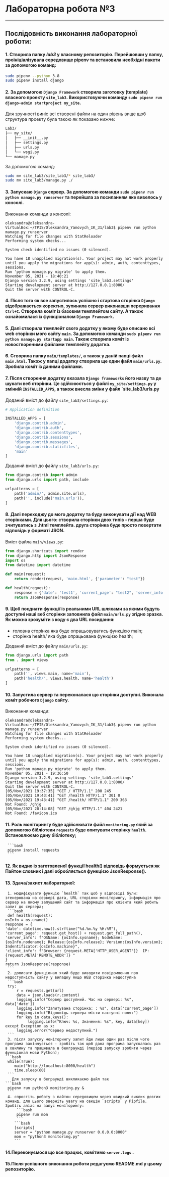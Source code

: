 # **Лабораторна робота №3**
---
## Послідовність виконання лабораторної роботи:
#### 1. Створила папку ***lab3*** у власному репозиторію. Перейшовши у папку, проініціалізувала середовище pipenv та встановила необхідні пакети за допомогою команд:
```bash
sudo pipenv --python 3.8
sudo pipenv install django
```
#### 2. За допомогою `Django Framework` створила заготовку (template) власного проекту `site_lab3`. Використовуючи команду `sudo pipenv run django-admin startproject my_site`. 
Для зручності виніс всі створені файли на один рівень вище щоб структура проекту була такою як показано нижче:
```bash
Lab3/
├── my_site/
│   ├── __init__.py
│   ├── settings.py
│   ├── urls.py
│   └── wsgi.py
└── manage.py
```
За допомогою команд:
```sh
sudo mv site_lab3/site_lab3/* site_lab3/
sudo mv site_lab3/manage.py ./
```
#### 3. Запускаю `Django` сервер. За допомогою команди `sudo pipenv run python manage.py runserver` та перейшла за посиланням яке вивелось у консолі.
Виконання команди в консолі:
```text
oleksandra@oleksandra-VirtualBox:~/TPIS/Oleksandra_Yanovych_IK_31/lab3$ pipenv run python manage.py runserver
Watching for file changes with StatReloader
Performing system checks...

System check identified no issues (0 silenced).

You have 18 unapplied migration(s). Your project may not work properly until you apply the migrations for app(s): admin, auth, contenttypes, sessions.
Run 'python manage.py migrate' to apply them.
November 05, 2021 - 18:40:21
Django version 3.2.9, using settings 'site_lab3.settings'
Starting development server at http://127.0.0.1:8000/
Quit the server with CONTROL-C.
```
#### 4. Після того як все запустилось успішно і стартова сторінка `Django` відображається коректно, зупинила сервер виконавши переривання `Ctrl+C`. Створила коміт із базовим темплейтом сайту. А також ознайомилася із функціоналом `Django Framework`.

#### 5. Далі створила темплейт свого додатку у якому буде описано всі web сторінки мого сайту `main`. За допомогою команди `sudo pipenv run python manage.py startapp main`. Також створила коміт із новоствореними файлами темплейту додатка.

#### 6. Cтворила папку `main/templates/`, а також у даній папці файл `main.html`. Також у папці додатку створила ще один файл `main/urls.py`. Зробила коміт із даними файлами.

#### 7. Після створення додатку вказала `Django frameworks` його назву та де шукати веб сторінки. Це здійснюється у файлі `my_site/settings.py` у змінній `INSTALLED_APPS`, а також внесла зміни у файл `site_lab3/urls.py
Доданий вміст до файлу `site_lab3/settings.py`:
```python
# Application definition

INSTALLED_APPS = [
    'django.contrib.admin',
    'django.contrib.auth',
    'django.contrib.contenttypes',
    'django.contrib.sessions',
    'django.contrib.messages',
    'django.contrib.staticfiles',
    'main'
]
```
Доданий вміст до файлу `site_lab3/urls.py`:
```python
from django.contrib import admin
from django.urls import path, include

urlpatterns = [
    path('admin/', admin.site.urls),
    path('', include('main.urls')),
]
```
#### 8. Далі переходжу до мого додатку та буду виконувати дії над WEB сторінками. Для цього: створила сторінки двох типів - перша буде зчитуватись з .html темплейта. друга сторінка буде просто повертати відповідь у форматі JSON.
Вміст файла `main/views.py`:
```py
from django.shortcuts import render
from django.http import JsonResponse
import os
from datetime import datetime

def main(request):
    return render(request, 'main.html', {'parameter': "test"})

def health(request):
    response = {'date': 'test1', 'current_page': "test2", 'server_info': "test3", 'client_info': "test4"}
    return JsonResponse(response)
```
#### 9. Щоб поєднати функції із реальними URL шляхами за якими будуть доступні наші веб сторінки заповнила файл `main/urls.py` згідно зразка. Як можна зрозуміти з коду є два URL посидання:
* головна сторінка яка буде опрацьовуватись функцією main;
* сторінка health/ яка буде опрацьована функцією health;

Доданий вміст до файлу `main/urls.py`:
```python
from django.urls import path
from . import views

urlpatterns = [
    path('', views.main, name='main'),
    path('health/', views.health, name='health')
]
```

#### 10. Запустила сервер та переконалася що сторінки доступні. Виконала коміт робочого `Django` сайту.
Виконання команди:
```text
oleksandra@oleksandra-VirtualBox:~/TPIS/Oleksandra_Yanovych_IK_31/lab3$ pipenv run python manage.py runserver
Watching for file changes with StatReloader
Performing system checks...

System check identified no issues (0 silenced).

You have 18 unapplied migration(s). Your project may not work properly until you apply the migrations for app(s): admin, auth, contenttypes, sessions.
Run 'python manage.py migrate' to apply them.
November 05, 2021 - 19:36:50
Django version 3.2.9, using settings 'site_lab3.settings'
Starting development server at http://127.0.0.1:8000/
Quit the server with CONTROL-C.
[05/Nov/2021 19:37:35] "GET / HTTP/1.1" 200 245
[05/Nov/2021 19:43:41] "GET /health HTTP/1.1" 301 0
[05/Nov/2021 19:43:41] "GET /health/ HTTP/1.1" 200 363
Not Found: /ghjg
[05/Nov/2021 20:14:08] "GET /ghjg HTTP/1.1" 404 2421
Not Found: /favicon.ico
```
#### 11. Роль моніторингу буде здійснювати файл `monitoring.py` який за допомогою бібліотеки `requests` буде опитувати сторінку `health`. Встановлюємо дану бібліотеку;
     ```bash
     pipenv install requests
     ```
     
#### 12. Як видно із заготовленої функції health() відповідь формується як Пайтон словник і далі обробляється функцією JsonResponse(). 

#### 13. Здача/захист лабораторної:
     1. модифікувати функцію `health` так щоб у відповіді були: згенерована на сервері дата, URL сторінки моніторингу, інформація про сервер на якому запущений сайт та інформація про клієнта який робить запит до сервера;
     ```bash
     def health(request):
    osInfo = os.uname()
    response = {
    'date': datetime.now().strftime("%d.%m.%y %H:%M"),
    'current_page': request.get_host() + request.get_full_path(),
    'server_info': f"OSName: {osInfo.sysname}; NodeName: {osInfo.nodename}; Release:{osInfo.release}; Version:{osInfo.version}; Indentificator:{osInfo.machine}",
    'client_info': f"Browser: {request.META['HTTP_USER_AGENT']}  IP: {request.META['REMOTE_ADDR']} "
    }
    return JsonResponse(response)
     ```
     2. дописати функціонал який буде виводити повідомлення про недоступність сайту у випадку якщо WEB сторінка недоступна 
     ```bash
     try:
         r = requests.get(url)
         data = json.loads(r.content)
         logging.info("Сервер доступний. Час на сервері: %s", data['date'])
         logging.info("Запитувана сторінка: : %s", data['current_page'])
         logging.info("Відповідь сервера місти наступні поля:")
         for key in data.keys():
              logging.info("Ключ: %s, Значення: %s", key, data[key])
    except Exception as x:
         logging.error("Сервер недоступний.")
     ``` 
     3. після запуску моніторингу запит йде лише один раз після чого програма закінчується - зробіть так щоб дана програма запускалась раз в хвилину та працювала в бекграунді (період запуску зробити через функціонал мови Python);
    ```bash
     while(True):
        main("http://localhost:8000/health")
        time.sleep(60)
     ``` 
       Для запуску в беграунді викликаємо файл так
    ```bash
     pipenv run python3 monitoring.py &
     ``` 
     4. спростіть роботу з пайтон середовищем через швидкий виклик довгих команд, для цього зверніть увагу на секцію `scripts` у Pipfile. Зробіть аліас на запус моніторингу:
         ```bash
         pipenv run mon
         ```
        ```bash
        [scripts]
        server = "python manage.py runserver 0.0.0.0:8000"
        mon = "python3 monitoring.py"
        ```
#### 14.Переконуємося що все працює, комітимо `server.logs` . 

#### 15.Після успішного виконання роботи редагуємо  README.md у цьому репозиторію.
